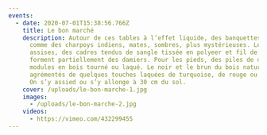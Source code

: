 ```yaml
---
events:
  - date: 2020-07-01T15:38:56.766Z
    title: Le bon marché
    description: Autour de ces tables à l’effet liquide, des banquettes, un peu
      comme des charpoys indiens, mates, sombres, plus mystérieuses. Leurs
      assises, des cadres tendus de sangle tissée en polyeer et fil de chanvre,
      forment partiellement des damiers. Pour les pieds, des piles de différents
      modules en bois tourné ou laqué. Le noir et le brun du bois naturel,
      agrémentés de quelques touches laquées de turquoise, de rouge ou de blanc.
      On s’y assied ou s’y allonge à 30 cm du sol.
    cover: /uploads/le-bon-marche-1.jpg
    images:
      - /uploads/le-bon-marche-2.jpg
    videos:
      - https://vimeo.com/432299455
---
```


